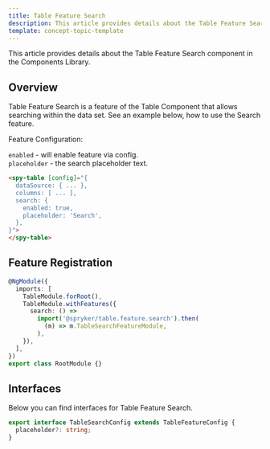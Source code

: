 ```yaml
---
title: Table Feature Search
description: This article provides details about the Table Feature Search component in the Components Library.
template: concept-topic-template
---
```


This article provides details about the Table Feature Search component in the Components Library.

## Overview

Table Feature Search is a feature of the Table Component that allows searching within the data set.
See an example below, how to use the Search feature.

Feature Configuration:

`enabled` - will enable feature via config.  
`placeholder` - the search placeholder text.

```html
<spy-table [config]="{
  dataSource: { ... },
  columns: [ ... ],
  search: {
    enabled: true,
    placeholder: 'Search',
  },                                                                                       
}">
</spy-table>
```

## Feature Registration

```ts
@NgModule({
  imports: [
    TableModule.forRoot(),
    TableModule.withFeatures({
      search: () =>
        import('@spryker/table.feature.search').then(
          (m) => m.TableSearchFeatureModule,
        ),   
    }),
  ],
})
export class RootModule {}
```

## Interfaces

Below you can find interfaces for Table Feature Search.

```ts
export interface TableSearchConfig extends TableFeatureConfig {
  placeholder?: string;
}
```
